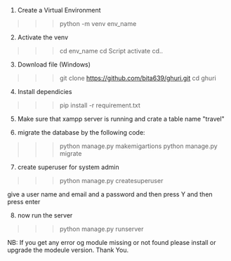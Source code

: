 1. Create a Virtual Environment
>>> python -m venv env_name

2. Activate the venv
>>> cd env_name
>>> cd Script
>>> activate
>>> cd..

3. Download file (Windows)
>>> git clone https://github.com/bita639/ghuri.git
>>> cd ghuri

4. Install dependicies 
>>> pip install -r requirement.txt

5. Make sure that xampp server is running and crate a table name "travel"

6. migrate the database by the following code:
>>>python manage.py makemigartions
>>>python manage.py migrate

7. create superuser for system admin
>>>python manage.py createsuperuser

give a user name and email and a password and then press Y and then press enter

8. now run the server
>>>python manage.py runserver

NB: If you get any error og module missing or not found please install or upgrade the modeule version. Thank You.
